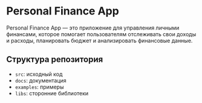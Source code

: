 # Personal Finance App 
Personal Finance App — это приложение для управления личными финансами, которое помогает пользователям отслеживать свои доходы и расходы, планировать бюджет и анализировать финансовые данные.
## Структура репозитория
- `src`: исходный код
- `docs`: документация
- `examples`: примеры
- `libs`: сторонние библиотеки
